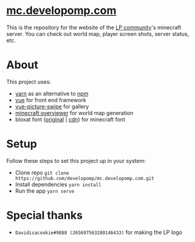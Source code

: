 # [mc.developomp.com](https://mc.developomp.com)

This is the repository for the website of the [LP community](https://discord.gg/HvjrMKS)'s minecraft server.
You can check out world map, player screen shots, server status, etc.

# About

This project uses:

-   [yarn](https://yarnpkg.com) as an alternative to [npm](https://www.npmjs.com)
-   [vue](https://vuejs.org) for front end framework
-   [vue-picture-swipe](https://github.com/rap2hpoutre/vue-picture-swipe) for gallery
-   [minecraft overviewer](https://github.com/overviewer/Minecraft-Overviewer) for world map generation
-   bloxat font ([original](https://www.fontspace.com/bloxat-font-f31181) | [cdn](https://www.cdnfonts.com/bloxat.font)) for minecraft font

# Setup

Follow these steps to set this project up in your system:

-   Clone repo `git clone https://github.com/developomp/mc.developomp.com.git`
-   Install dependencies `yarn install`
-   Run the app `yarn serve`

# Special thanks

-   `Davidisacookie#9888 (265697563280146433)` for making the LP logo
